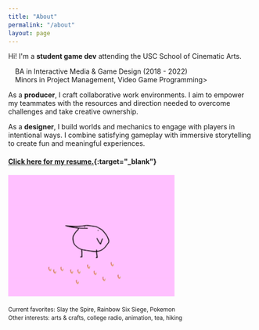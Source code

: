 ```yaml
---
title: "About"
permalink: "/about"
layout: page
---
```

 
Hi! I'm a <b><olive>student game dev</olive></b> attending the USC School of Cinematic Arts.
  
<medium>&emsp;BA in Interactive Media & Game Design (2018 - 2022)<br>&emsp;Minors in Project Management, Video Game Programming</medium>>
 
As a <b><orange>producer</orange></b>, I craft collaborative work environments. I aim to empower my teammates with the resources and direction needed to overcome challenges and take creative ownership.
 
As a <b><orange>designer</orange></b>, I build worlds and mechanics to engage with players in intentional ways. I combine satisfying gameplay with immersive storytelling to create fun and meaningful experiences.
 
#### [<u>Click here for my resume.</u>](https://drive.google.com/file/d/1AKyIY1TZsOQoJ51c2OlOMfBiSViqMt8j/view?usp=sharing){:target="_blank"}
 
<img src="/assets/images/kero.gif" alt="kero" width="340"/>
 
<small>Current favorites: Slay the Spire, Rainbow Six Siege, Pokemon</small><br><small>Other interests: arts & crafts, college radio, animation, tea, hiking</small>